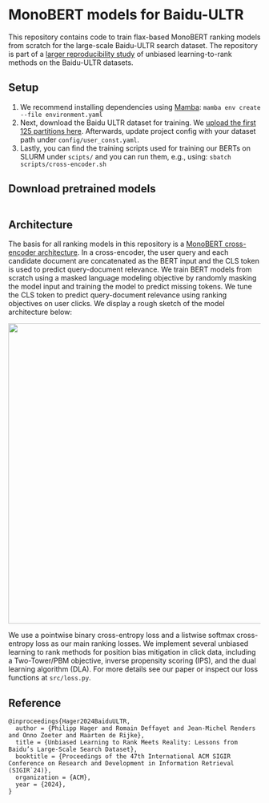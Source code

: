 # MonoBERT models for Baidu-ULTR
This repository contains code to train flax-based MonoBERT ranking models from scratch for the large-scale Baidu-ULTR search dataset. The repository is part of a [larger reproducibility study](https://philipphager.github.io/assets/papers/2024-sigir-ultr-meets-reality.pdf) of unbiased learning-to-rank methods on the Baidu-ULTR datasets.

## Setup
1. We recommend installing dependencies using [Mamba](https://mamba.readthedocs.io/en/latest/user_guide/mamba.html): `mamba env create --file environment.yaml`
2. Next, download the Baidu ULTR dataset for training. We [upload the first 125 partitions here](https://huggingface.co/datasets/philipphager/baidu-ultr-pretrain/tree/main). Afterwards, update project config with your dataset path under `config/user_const.yaml`.
3. Lastly, you can find the training scripts used for training our BERTs on SLURM under `scipts/` and you can run them, e.g., using: `sbatch scripts/cross-encoder.sh`

## Download pretrained models
```

```

## Architecture
The basis for all ranking models in this repository is a [MonoBERT cross-encoder architecture](https://arxiv.org/pdf/1910.14424.pdf). In a cross-encoder, the user query and each candidate document are concatenated as the BERT input and the CLS token is used to predict query-document relevance. We train BERT models from scratch using a masked language modeling objective by randomly masking the model input and training the model to predict missing tokens. We tune the CLS token to predict query-document relevance using ranking objectives on user clicks. We display a rough sketch of the model architecture below:

<p align="center">
  <img src='https://github.com/philipphager/baidu-bert-model/assets/9155371/2c0a6c09-a9c5-4e09-bd1a-d7af9daac079' width='600'>
</p>

We use a pointwise binary cross-entropy loss and a listwise softmax cross-entropy loss as our main ranking losses. We implement several unbiased learning to rank methods for position bias mitigation in click data, including a Two-Tower/PBM objective, inverse propensity scoring (IPS), and the dual learning algorithm (DLA). For more details see our paper or inspect our loss functions at `src/loss.py`.

## Reference
```
@inproceedings{Hager2024BaiduULTR,
  author = {Philipp Hager and Romain Deffayet and Jean-Michel Renders and Onno Zoeter and Maarten de Rijke},
  title = {Unbiased Learning to Rank Meets Reality: Lessons from Baidu’s Large-Scale Search Dataset},
  booktitle = {Proceedings of the 47th International ACM SIGIR Conference on Research and Development in Information Retrieval (SIGIR`24)},
  organization = {ACM},
  year = {2024},
}
```
